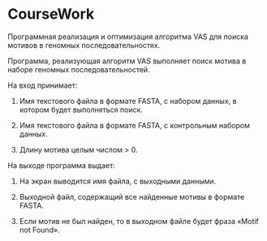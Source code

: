 # CourseWork

Программная реализация и оптимизация алгоритма VAS для поиска мотивов в геномных последовательностях.

Программа, реализующая алгоритм VAS выполняет поиск мотива в наборе геномных последовательностей.


На вход принимает:

1) Имя текстового файла в формате FASTA, с набором данных, в котором будет выполняться поиск.

2) Имя текстового файла в формате FASTA, с контрольным набором данных.

3) Длину мотива целым числом > 0.


На выходе программа выдает:

1) На экран выводится имя файла, с выходными данными.

2) Выходной файл, содержащий все найденные мотивы в формате FASTA.

3) Если мотив не был найден, то в выходном файле будет фраза «Motif not Found».


